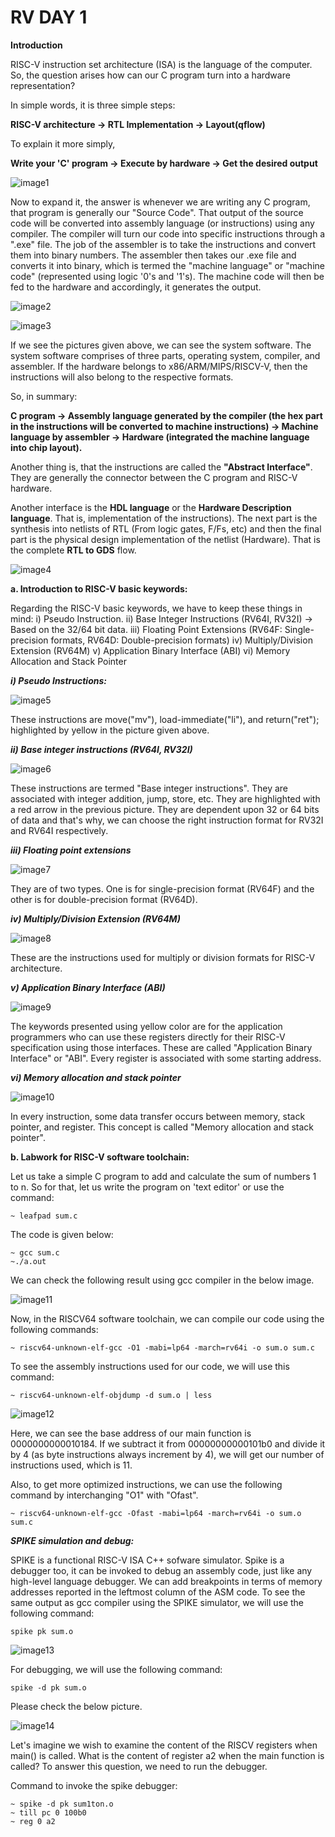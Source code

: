 # RV DAY 1 #

**Introduction**

RISC-V instruction set architecture (ISA) is the language of the computer. So, the question arises how can our C program turn into a hardware representation? 

In simple words, it is three simple steps:

**RISC-V architecture -> RTL Implementation -> Layout(qflow)**

To explain it more simply, 

**Write your 'C' program -> Execute by hardware -> Get the desired output**

![image1](/week2/task1/RISCV_to_layout.png)

Now to expand it, the answer is whenever we are writing any C program, that program is generally our "Source Code". That output of the source code will be converted into assembly language (or instructions) using any compiler. The compiler will turn our code into specific instructions through a ".exe" file. The job of the assembler is to take the instructions and convert them into binary numbers. The assembler then takes our .exe file and converts it into binary, which is termed the "machine language" or "machine code" (represented using logic '0's and '1's). The machine code will then be fed to the hardware and accordingly, it generates the output.

![image2](/week2/task1/apps_to_hardware.png)

![image3](/week2/task1/c_to_hw.png)

If we see the pictures given above, we can see the system software. The system software comprises of three parts, operating system, compiler, and assembler. If the hardware belongs to x86/ARM/MIPS/RISCV-V, then the instructions will also belong to the respective formats.

So, in summary:

**C program -> Assembly language generated by the compiler (the hex part in the instructions will be converted to machine instructions) -> Machine language by assembler -> Hardware (integrated the machine language into chip layout).**

Another thing is, that the instructions are called the **"Abstract Interface"**. They are generally the connector between the C program and RISC-V hardware. 

Another interface is the **HDL language** or the **Hardware Description language**. That is, implementation of the instructions). The next part is the synthesis into netlists of RTL (From logic gates, F/Fs, etc) and then the final part is the physical design implementation of the netlist (Hardware). That is the complete **RTL to GDS** flow.

![image4](/week2/task1/using_rtl.png)

**a. Introduction to RISC-V basic keywords:**

Regarding the RISC-V basic keywords, we have to keep these things in mind:
 i) Pseudo Instruction.
 ii) Base Integer Instructions (RV64I, RV32I) -> Based on the 32/64 bit data.
 iii) Floating Point Extensions (RV64F: Single-precision formats, RV64D: Double-precision formats)
 iv) Multiply/Division Extension (RV64M)
 v) Application Binary Interface (ABI)
 vi) Memory Allocation and Stack Pointer

***i) Pseudo Instructions:***

![image5](/week2/task1/Pseudo_instructions.png)

These instructions are move("mv"), load-immediate("li"), and return("ret"); highlighted by yellow in the picture given above.

***ii) Base integer instructions (RV64I, RV32I)***

![image6](/week2/task1/RV64I.png)

These instructions are termed "Base integer instructions". They are associated with integer addition, jump, store, etc. They are highlighted with a red arrow in the previous picture. They are dependent upon 32 or 64 bits of data and that's why, we can choose the right instruction format for RV32I and RV64I respectively.

***iii)  Floating point extensions***

![image7](/week2/task1/RV64F_&_RV64D.png)

They are of two types. One is for single-precision format (RV64F) and the other is for double-precision format (RV64D).

***iv) Multiply/Division Extension (RV64M)***

![image8](/week2/task1/RV64M.png)

These are the instructions used for multiply or division formats for RISC-V architecture.

***v) Application Binary Interface (ABI)***

![image9](/week2/task1/ABI.png)

The keywords presented using yellow color are for the application programmers who can use these registers directly for their RISC-V specification using those interfaces. These are called "Application Binary Interface" or "ABI". Every register is associated with some starting address. 

***vi) Memory allocation and stack pointer***

![image10](/week2/task1/Mem_allocation.png)

In every instruction, some data transfer occurs between memory, stack pointer, and register. This concept is called "Memory allocation and stack pointer".

**b. Labwork for RISC-V software toolchain:**

Let us take a simple C program to add and calculate the sum of numbers 1 to n. So for that, let us write the program on 'text editor' or use the command:
```
~ leafpad sum.c
```
The code is given below:
```
~ gcc sum.c
~./a.out
```
We can check the following result using gcc compiler in the below image.

![image11](/week2/task1/sum/using_gcc.png)

Now, in the RISCV64 software toolchain, we can compile our code using the following commands: 
```
~ riscv64-unknown-elf-gcc -O1 -mabi=lp64 -march=rv64i -o sum.o sum.c
```
To see the assembly instructions used for our code, we will use this command:
```
~ riscv64-unknown-elf-objdump -d sum.o | less
```
![image12](/week2/task1/sum/main.png)

Here, we can see the base address of our main function is 0000000000010184. If we subtract it from 00000000000101b0 and divide it by 4 (as byte instructions always increment by 4), we will get our number of instructions used, which is 11. 

Also, to get more optimized instructions,  we can use the following command by interchanging "O1" with "Ofast".
```
~ riscv64-unknown-elf-gcc -Ofast -mabi=lp64 -march=rv64i -o sum.o sum.c
```
***SPIKE simulation and debug:***

SPIKE is a functional RISC-V ISA C++ sofware simulator. Spike is a debugger too, it can be invoked to debug an assembly code, just like any high-level language debugger. We can add breakpoints in terms of memory addresses reported in the leftmost column of the ASM code. To see the same output as gcc compiler using the SPIKE simulator, we will use the following command:
```
spike pk sum.o
```
![image13](/week2/task1/sum/using_spike.png)

For debugging, we will use the following command:
```
spike -d pk sum.o
```
Please check the below picture.

![image14](/week2/task1/sum/debug.png)

Let's imagine we wish to examine the content of the RISCV registers when main() is called. 
What is the content of register a2 when the main function is called?
To answer this question, we need to run the debugger. 

Command to invoke the spike debugger: 
```
~ spike -d pk sum1ton.o
~ till pc 0 100b0 
~ reg 0 a2 
```
